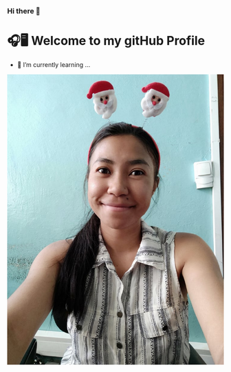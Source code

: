 ### Hi there 👋
# 🎧🖥 Welcome to my gitHub Profile 
- 🌱 I’m currently learning ...

![Screenshot of a comment on a GitHub issue showing an image, added in the Markdown, of an Octocat smiling and raising a tentacle.](photomirana.jpg)

<!--
**miranaadr/miranaadr** is a ✨ _special_ ✨ repository because its `README.md` (this file) appears on your GitHub profile.

Here are some ideas to get you started:

- 🔭 I’m currently working on ...
- 🌱 I’m currently learning ...
- 👯 I’m looking to collaborate on ...
- 🤔 I’m looking for help with ...
- 💬 Ask me about ...
- 📫 How to reach me: ...
- 😄 Pronouns: ...
- ⚡ Fun fact: ...
-->

